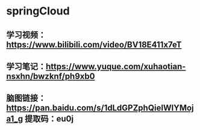 # springCloud
## 学习视频：https://www.bilibili.com/video/BV18E411x7eT
## 学习笔记：https://www.yuque.com/xuhaotian-nsxhn/bwzknf/ph9xb0
## 脑图链接：https://pan.baidu.com/s/1dLdGPZphQieIWlYMoja1_g 提取码：eu0j
